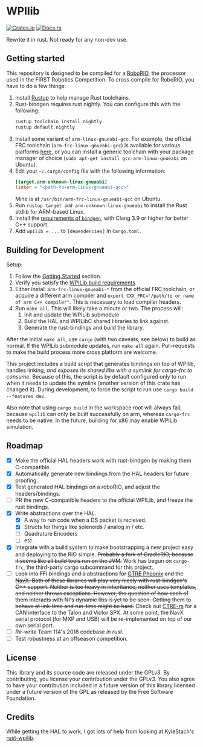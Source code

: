 # WPIlib

[![Crates.io](https://img.shields.io/crates/v/wpilib.svg)](https://crates.io/crates/wpilib/)
[![Docs.rs](https://docs.rs/wpilib/badge.svg)](https://docs.rs/wpilib)

Rewrite it in rust. Not ready for any non-dev use.

## Getting started

This repository is designed to be compiled for a [RoboRIO](http://sine.ni.com/nips/cds/view/p/lang/en/nid/213308), the
processor used in the FIRST Robotics Competition. To cross compile for RoboRIO, you have to do a few things:

1. Install [Rustup](https://www.rustup.rs/) to help manage Rust toolchains.
2. Rust-bindgen requires rust nightly. You can configure this with the following:
    ```bash
    rustup toolchain install nightly
    rustup default nightly
    ```
3. Install some variant of `arm-linux-gnueabi-gcc`. For example, the official FRC toolchain
    (`arm-frc-linux-gnueabi-gcc`) is available for various platforms [here](http://first.wpi.edu/FRC/roborio/toolchains/), or you
    can install a generic toolchain with your package manager of choice (`sudo apt-get install gcc-arm-linux-gnueabi` on
    Ubuntu).
4. Edit your `~/.cargo/config` file with the following information:
    ```toml
    [target.arm-unknown-linux-gnueabi]
    linker = "<path-to-arm-linux-gnueabi-gcc>"
    ```
    Mine is at `/usr/bin/arm-frc-linux-gnueabi-gcc` on Ubuntu.
5. Run `rustup target add arm-unknown-linux-gnueabi` to install the Rust stdlib for ARM-based Linux.
6. Install the [requirements of `bindgen`](https://rust-lang-nursery.github.io/rust-bindgen/requirements.html), with Clang 3.9 or higher for better C++ support.
7. Add `wpilib = ...` to `[dependencies]` in `Cargo.toml`.

## Building for Development

Setup:

1. Follow the [Getting Started](#getting-started) section.
2. Verify you satisfy the [WPILib build requirements](https://github.com/wpilibsuite/allwpilib#building-wpilib).
3. Either install `arm-frc-linux-gnueabi-*` from the official FRC toolchain, or acquire a different arm compiler and `export CXX_FRC="/path/to or name of arm C++ compiler"`. This is necessary to load compiler headers.
4. Run `make all`. This will likely take a minute or two. The process will:
    1. Init and update the WPILib submodule
    2. Build the HAL and WPILibC shared libraries to link against.
    3. Generate the rust-bindings and build the library.

After the initial `make all`, use `cargo` (with two caveats, see below) to build as normal. If the WPILib submodule updates, run `make all` again.
Pull-requests to make the build process more cross platform are welcome.

This project includes a build script that generates bindings on top of WPIlib, handles linking, *and exposes its shared libs with a symlink for cargo-frc to consume*. Because of this, the script is by default configured only to run when it needs to update the
symlink (another version of this crate has changed it). During development, to force the script to run use
`cargo build --features dev`.

Also note that using `cargo build` in the workspace root will always fail, because `wpilib` can only be built successfully on arm, whereas `cargo-frc` needs to be native. In the future, building for x86 may enable WPILib simulation.

## Roadmap

- [x] Make the official HAL headers work with rust-bindgen by making them C-compatible.
- [x] Automatically generate new bindings from the HAL headers for future proofing.
- [x] Test generated HAL bindings on a roboRIO, and adjust the headers/bindings.
- [ ] PR the new C-compatible headers to the official WPILib, and freeze the rust bindings.
- [x] Write abstractions over the HAL.
  - [x] A way to run code when a DS packet is recieved.
  - [x] Structs for things like solenoids / analog in / etc.
  - [ ] Quadrature Encoders
  - [ ] etc.
- [x] Integrate with a build system to make bootstrapping a new project easy and deploying to the RIO simple. ~~Probably a fork of GradleRIO, because it seems like all build tools run on the JVM.~~ Work has begun on `cargo-frc`, the third-party cargo subcommand for this project.
- [ ] ~~Look into FFI bindings and a abstractions for [CTRE Pheonix](https://github.com/CrossTheRoadElec/Phoenix-frc-lib)
    and the [NavX](https://github.com/kauailabs/navxmxp). Both of these libraries will play very nicely with rust-bindgen's C++ support. Neither is too heavy in inheritance, neither uses templates, and neither throws exceptions. However, the question of how each of them interacts with NI's dynamic libs is yet to be seen. Getting them to behave at link-time and run-time might be hard.~~ Check out [CTRE-rs](https://github.com/auscompgeek/ctre-rs) for a CAN interface to the Talon and Victor SPX. At some point, the NavX serial protocol (for MXP and USB) will be re-implemented on top of our own serial port.
- [ ] *Re-write* Team 114's 2018 codebase *in rust.*
- [ ] Test robustness at an offseason competition.

## License

This library and its source code are released under the GPLv3.
By contributing, you license your contribution under the GPLv3.
You also agree to have your contribution included in a future
version of this library licensed under a future version of the GPL
as released by the Free Software Foundation.

## Credits

While getting the HAL to work, I got lots of help from looking at KyleStach's [rust-wpilib](https://github.com/robotrs/rust-wpilib).
